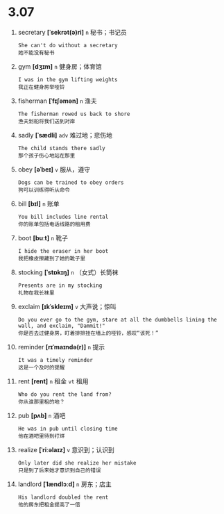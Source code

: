 # 3.07










1. secretary **[ˈsekrət(ə)ri]** `n` 秘书；书记员
    ```
    She can't do without a secretary
    她不能没有秘书
    ```

2. gym **[dʒɪm]** `n` 健身房；体育馆
    ```
    I was in the gym lifting weights
    我正在健身房举哑铃
    ```

3. fisherman **[ˈfɪʃəmən]** `n` 渔夫
    ```
    The fisherman rowed us back to shore
    渔夫划船将我们送到对岸
    ```

4. sadly **[ˈsædli]** `adv` 难过地；悲伤地
    ```
    The child stands there sadly
    那个孩子伤心地站在那里
    ```

5. obey **[əˈbeɪ]** `v` 服从，遵守
    ```
    Dogs can be trained to obey orders
    狗可以训练得听从命令
    ```

6. bill **[bɪl]** `n` 账单
    ```
    You bill includes line rental
    你的账单包括电话线路的租用费
    ```

7. boot **[buːt]** `n` 靴子
    ```
    I hide the eraser in her boot
    我把橡皮擦藏到了她的靴子里
    ```

8. stocking **[ˈstɒkɪŋ]** `n` （女式）长筒袜
    ```
    Presents are in my stocking
    礼物在我长袜里
    ```

9. exclaim **[ɪkˈskleɪm]** `v` 大声说；惊叫
    ```
    Do you ever go to the gym, stare at all the dumbbells lining the wall, and exclaim, "Dammit!"
    你是否去过健身房，盯着排排挂在墙上的哑铃，感叹“该死！”
    ```

10. reminder **[rɪˈmaɪndə(r)]** `n` 提示
    ```
    It was a timely reminder
    这是一个及时的提醒
    ```

11. rent **[rent]** `n` 租金 `vt` 租用
    ```
    Who do you rent the land from?
    你从谁那里租的地？
    ```

12. pub **[pʌb]** `n` 酒吧
    ```
    He was in pub until closing time
    他在酒吧里待到打烊
    ```

13. realize **[ˈriːəlaɪz]** `v` 意识到；认识到
    ```
    Only later did she realize her mistake
    只是到了后来她才意识到自己的错误
    ```

14. landlord **[ˈlændlɔːd]** `n` 房东；店主
    ```
    His landlord doubled the rent
    他的房东把租金提高了一倍
    ```
